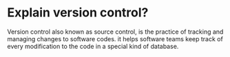 # Explain version control?

Version control also known as source control, is the practice of tracking and managing changes to software codes. it helps software teams keep track of every modification to the code in a special kind of database.

